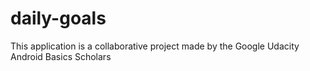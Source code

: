 # daily-goals
This application is a collaborative project made by the Google Udacity Android Basics Scholars
